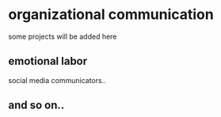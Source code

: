 # organizational communication
some projects will be added here

## emotional labor
social media communicators..

## and so on..

